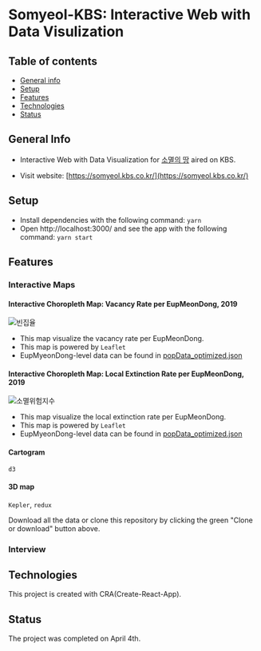 # Somyeol-KBS: Interactive Web with Data Visulization

## Table of contents

- [General info](#general-info)
- [Setup](#setup)
- [Features](#features)
- [Technologies](#technologies)
- [Status](#status)

## General Info

- Interactive Web with Data Visualization for [소멸의 땅](http://vod.kbs.co.kr/index.html?source=episode&sname=vod&stype=vod&program_code=T2011-1097&program_id=PS-2021000586-01-000&broadcast_complete_yn=N&local_station_code=00&section_code=05&section_sub_code=06#more) aired on KBS.

- Visit website: [https://somyeol.kbs.co.kr/](https://somyeol.kbs.co.kr/)

## Setup

- Install dependencies with the following command: `yarn`
- Open http://localhost:3000/ and see the app with the following command: `yarn start`

## Features

### Interactive Maps

#### Interactive Choropleth Map: Vacancy Rate per EupMeonDong, 2019

![빈집율](https://i.ibb.co/wzjPbvd/empty-house.gif)

- This map visualize the vacancy rate per EupMeonDong.
- This map is powered by `Leaflet`
- EupMyeonDong-level data can be found in [popData_optimized.json](./components/Chp1/data/popData_optimized.json)

#### Interactive Choropleth Map: Local Extinction Rate per EupMeonDong, 2019

![소멸위험지수](https://i.ibb.co/S61FDnr/extinction.gif)

- This map visualize the local extinction rate per EupMeonDong.
- This map is powered by `Leaflet`
- EupMyeonDong-level data can be found in [popData_optimized.json](./components/Chp1/data/popData_optimized.json)

#### Cartogram

`d3`

#### 3D map

`Kepler`, `redux`

Download all the data or clone this repository by clicking the green "Clone or download" button above.

### Interview

## Technologies

This project is created with CRA(Create-React-App).

## Status

The project was completed on April 4th.
